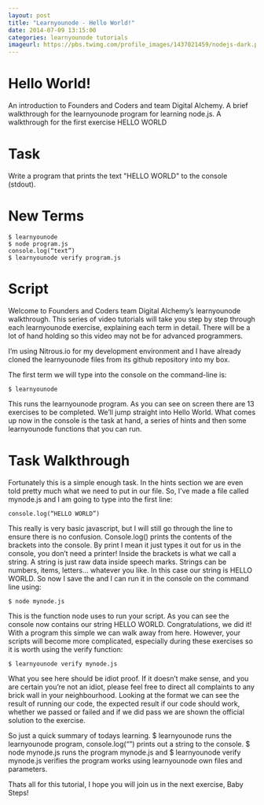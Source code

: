 ```yaml
---
layout: post
title: "Learnyounode - Hello World!"
date: 2014-07-09 13:15:00
categories: learnyounode tutorials
imageurl: https://pbs.twimg.com/profile_images/1437021459/nodejs-dark.png
---
```

# Hello World!

An introduction to Founders and Coders and team Digital Alchemy. A brief walkthrough for the learnyounode program for learning node.js. A walkthrough for the first exercise HELLO WORLD

# Task
Write a program that prints the text "HELLO WORLD" to the console (stdout).

# New Terms
    $ learnyounode
    $ node program.js
    console.log(“text”)
    $ learnyounode verify program.js

# Script
Welcome to Founders and Coders team Digital Alchemy’s learnyounode walkthrough. This series of video tutorials will take you step by step through each learnyounode exercise, explaining each term in detail. There will be a lot of hand holding so this video may not be for advanced programmers.    

I’m using Nitrous.io for my development environment and I have already cloned the learnyounode files from its github repository into my box.    

The first term we will type into the console on the command-line is:

    $ learnyounode

This runs the learnyounode program. As you can see on screen there are 13 exercises to be completed. We’ll jump straight into Hello World. What comes up now in the console is the task at hand, a series of hints and then some learnyounode functions that you can run.     

# Task Walkthrough
Fortunately this is a simple enough task. In the hints section we are even told pretty much what we need to put in our file. 
So, I’ve made a file called mynode.js and I am going to type into the first line:

    console.log(“HELLO WORLD”)

This really is very basic javascript, but I will still go through the line to ensure there is no confusion. Console.log() prints the contents of the brackets into the console. By print I mean it just types it out for us in the console, you don’t need a printer! Inside the brackets is what we call a string. A string is just raw data inside speech marks. Strings can be numbers, items, letters… whatever you like. In this case our string is HELLO WORLD. So now I save the and I can run it in the console on the command line using:

    $ node mynode.js

This is the function node uses to run your script. As you can see the console now contains our string HELLO WORLD. Congratulations, we did it! With a program this simple we can walk away from here. However, your scripts will become more complicated, especially during these exercises so it is worth using the verify function:

    $ learnyounode verify mynode.js

What you see here should be idiot proof. If it doesn’t make sense, and you are certain you’re not an idiot, please feel free to direct all complaints to any brick wall in your neighbourhood. Looking at the format we can see the result of running our code, the expected result if our code should work, whether we passed or failed and if we did pass we are shown the official solution to the exercise.     

So just a quick summary of todays learning. $ learnyounode runs the learnyounode program, console.log(“”) prints out a string to the console. $ node mynode.js runs the program mynode.js and $ learnyounode verify mynode.js verifies the program works using learnyounode own files and parameters.    

Thats all for this tutorial, I hope you will join us in the next exercise, Baby Steps!
